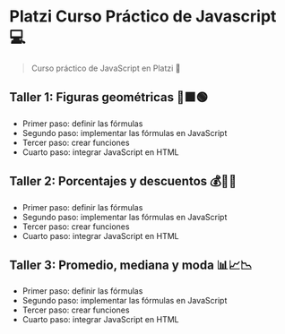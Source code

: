 # Platzi Curso Práctico de Javascript 💻

> Curso práctico de JavaScript en Platzi 💚

## Taller 1: Figuras geométricas 📐🟩🟢

- Primer paso: definir las fórmulas
- Segundo paso: implementar las fórmulas en JavaScript
- Tercer paso: crear funciones
- Cuarto paso: integrar JavaScript en HTML

## Taller 2: Porcentajes y descuentos 💰💸💵

- Primer paso: definir las fórmulas
- Segundo paso: implementar las fórmulas en JavaScript
- Tercer paso: crear funciones
- Cuarto paso: integrar JavaScript en HTML

## Taller 3: Promedio, mediana y moda 📊📈📉

- Primer paso: definir las fórmulas
- Segundo paso: implementar las fórmulas en JavaScript
- Tercer paso: crear funciones
- Cuarto paso: integrar JavaScript en HTML
